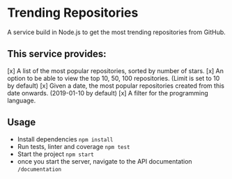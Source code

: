 # Trending Repositories

A service build in Node.js to get the most trending repositories from GitHub.

## This service provides:
[x] A list of the most popular repositories, sorted by number of stars.
[x] An option to be able to view the top 10, 50, 100 repositories. (Limit is set to 10 by default)
[x] Given a date, the most popular repositories created from this date onwards. (2019-01-10 by default)
[x] A filter for the programming language.


## Usage

- Install dependencies ```npm install```
- Run tests, linter and coverage ```npm test```
- Start the project ```npm start```
- once you start the server, navigate to the API documentation ```/documentation```